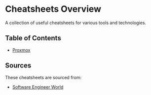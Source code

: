 # Cheatsheets Overview

A collection of useful cheatsheets for various tools and technologies.

## Table of Contents

- [Proxmox](proxmox.md)

## Sources

These cheatsheets are sourced from:

- [Software Engineer World](https://sweworld.net/cheatsheets/)
